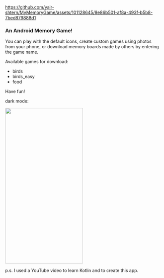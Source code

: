 


https://github.com/yair-shtern/MyMemoryGame/assets/101128645/8e86b501-af8a-493f-b5b8-7bed879888d1



### An Android Memory Game! 
You can play with the default icons, create custom games using photos from your phone, 
or download memory boards made by others by entering the game name.

Available games for download:
- birds
- birds_easy
- food

Have fun!

dark mode:

<img src=https://github.com/yair-shtern/MyMemoryGame/assets/101128645/d7487e4f-c35c-4dd2-b611-83c6a61f9480 width="250" height="500">

p.s. I used a YouTube video to learn Kotlin and to create this app.
